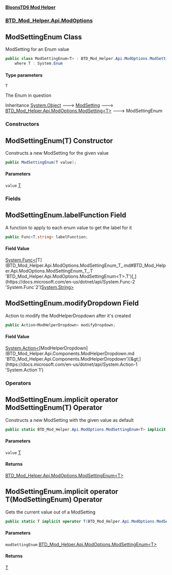 #### [BloonsTD6 Mod Helper](README.md 'README')
### [BTD_Mod_Helper.Api.ModOptions](README.md#BTD_Mod_Helper.Api.ModOptions 'BTD_Mod_Helper.Api.ModOptions')

## ModSettingEnum<T> Class

ModSetting for an Enum value

```csharp
public class ModSettingEnum<T> : BTD_Mod_Helper.Api.ModOptions.ModSetting<T>
    where T : System.Enum
```
#### Type parameters

<a name='BTD_Mod_Helper.Api.ModOptions.ModSettingEnum_T_.T'></a>

`T`

The Enum in question

Inheritance [System.Object](https://docs.microsoft.com/en-us/dotnet/api/System.Object 'System.Object') &#129106; [ModSetting](BTD_Mod_Helper.Api.ModOptions.ModSetting.md 'BTD_Mod_Helper.Api.ModOptions.ModSetting') &#129106; [BTD_Mod_Helper.Api.ModOptions.ModSetting&lt;](BTD_Mod_Helper.Api.ModOptions.ModSetting_T_.md 'BTD_Mod_Helper.Api.ModOptions.ModSetting<T>')[T](BTD_Mod_Helper.Api.ModOptions.ModSettingEnum_T_.md#BTD_Mod_Helper.Api.ModOptions.ModSettingEnum_T_.T 'BTD_Mod_Helper.Api.ModOptions.ModSettingEnum<T>.T')[&gt;](BTD_Mod_Helper.Api.ModOptions.ModSetting_T_.md 'BTD_Mod_Helper.Api.ModOptions.ModSetting<T>') &#129106; ModSettingEnum<T>
### Constructors

<a name='BTD_Mod_Helper.Api.ModOptions.ModSettingEnum_T_.ModSettingEnum(T)'></a>

## ModSettingEnum(T) Constructor

Constructs a new ModSetting for the given value

```csharp
public ModSettingEnum(T value);
```
#### Parameters

<a name='BTD_Mod_Helper.Api.ModOptions.ModSettingEnum_T_.ModSettingEnum(T).value'></a>

`value` [T](BTD_Mod_Helper.Api.ModOptions.ModSettingEnum_T_.md#BTD_Mod_Helper.Api.ModOptions.ModSettingEnum_T_.T 'BTD_Mod_Helper.Api.ModOptions.ModSettingEnum<T>.T')
### Fields

<a name='BTD_Mod_Helper.Api.ModOptions.ModSettingEnum_T_.labelFunction'></a>

## ModSettingEnum<T>.labelFunction Field

A function to apply to each enum value to get the label for it

```csharp
public Func<T,string> labelFunction;
```

#### Field Value
[System.Func&lt;](https://docs.microsoft.com/en-us/dotnet/api/System.Func-2 'System.Func`2')[T](BTD_Mod_Helper.Api.ModOptions.ModSettingEnum_T_.md#BTD_Mod_Helper.Api.ModOptions.ModSettingEnum_T_.T 'BTD_Mod_Helper.Api.ModOptions.ModSettingEnum<T>.T')[,](https://docs.microsoft.com/en-us/dotnet/api/System.Func-2 'System.Func`2')[System.String](https://docs.microsoft.com/en-us/dotnet/api/System.String 'System.String')[&gt;](https://docs.microsoft.com/en-us/dotnet/api/System.Func-2 'System.Func`2')

<a name='BTD_Mod_Helper.Api.ModOptions.ModSettingEnum_T_.modifyDropdown'></a>

## ModSettingEnum<T>.modifyDropdown Field

Action to modify the ModHelperDropdown after it's created

```csharp
public Action<ModHelperDropdown> modifyDropdown;
```

#### Field Value
[System.Action&lt;](https://docs.microsoft.com/en-us/dotnet/api/System.Action-1 'System.Action`1')[ModHelperDropdown](BTD_Mod_Helper.Api.Components.ModHelperDropdown.md 'BTD_Mod_Helper.Api.Components.ModHelperDropdown')[&gt;](https://docs.microsoft.com/en-us/dotnet/api/System.Action-1 'System.Action`1')
### Operators

<a name='BTD_Mod_Helper.Api.ModOptions.ModSettingEnum_T_.op_ImplicitBTD_Mod_Helper.Api.ModOptions.ModSettingEnum_T_(T)'></a>

## ModSettingEnum<T>.implicit operator ModSettingEnum<T>(T) Operator

Constructs a new ModSetting with the given value as default

```csharp
public static BTD_Mod_Helper.Api.ModOptions.ModSettingEnum<T> implicit operator ModSettingEnum<T>(T value);
```
#### Parameters

<a name='BTD_Mod_Helper.Api.ModOptions.ModSettingEnum_T_.op_ImplicitBTD_Mod_Helper.Api.ModOptions.ModSettingEnum_T_(T).value'></a>

`value` [T](BTD_Mod_Helper.Api.ModOptions.ModSettingEnum_T_.md#BTD_Mod_Helper.Api.ModOptions.ModSettingEnum_T_.T 'BTD_Mod_Helper.Api.ModOptions.ModSettingEnum<T>.T')

#### Returns
[BTD_Mod_Helper.Api.ModOptions.ModSettingEnum&lt;](BTD_Mod_Helper.Api.ModOptions.ModSettingEnum_T_.md 'BTD_Mod_Helper.Api.ModOptions.ModSettingEnum<T>')[T](BTD_Mod_Helper.Api.ModOptions.ModSettingEnum_T_.md#BTD_Mod_Helper.Api.ModOptions.ModSettingEnum_T_.T 'BTD_Mod_Helper.Api.ModOptions.ModSettingEnum<T>.T')[&gt;](BTD_Mod_Helper.Api.ModOptions.ModSettingEnum_T_.md 'BTD_Mod_Helper.Api.ModOptions.ModSettingEnum<T>')

<a name='BTD_Mod_Helper.Api.ModOptions.ModSettingEnum_T_.op_ImplicitT(BTD_Mod_Helper.Api.ModOptions.ModSettingEnum_T_)'></a>

## ModSettingEnum<T>.implicit operator T(ModSettingEnum<T>) Operator

Gets the current value out of a ModSetting

```csharp
public static T implicit operator T(BTD_Mod_Helper.Api.ModOptions.ModSettingEnum<T> modSettingEnum);
```
#### Parameters

<a name='BTD_Mod_Helper.Api.ModOptions.ModSettingEnum_T_.op_ImplicitT(BTD_Mod_Helper.Api.ModOptions.ModSettingEnum_T_).modSettingEnum'></a>

`modSettingEnum` [BTD_Mod_Helper.Api.ModOptions.ModSettingEnum&lt;](BTD_Mod_Helper.Api.ModOptions.ModSettingEnum_T_.md 'BTD_Mod_Helper.Api.ModOptions.ModSettingEnum<T>')[T](BTD_Mod_Helper.Api.ModOptions.ModSettingEnum_T_.md#BTD_Mod_Helper.Api.ModOptions.ModSettingEnum_T_.T 'BTD_Mod_Helper.Api.ModOptions.ModSettingEnum<T>.T')[&gt;](BTD_Mod_Helper.Api.ModOptions.ModSettingEnum_T_.md 'BTD_Mod_Helper.Api.ModOptions.ModSettingEnum<T>')

#### Returns
[T](BTD_Mod_Helper.Api.ModOptions.ModSettingEnum_T_.md#BTD_Mod_Helper.Api.ModOptions.ModSettingEnum_T_.T 'BTD_Mod_Helper.Api.ModOptions.ModSettingEnum<T>.T')
